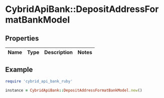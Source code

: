 # CybridApiBank::DepositAddressFormatBankModel

## Properties

| Name | Type | Description | Notes |
| ---- | ---- | ----------- | ----- |

## Example

```ruby
require 'cybrid_api_bank_ruby'

instance = CybridApiBank::DepositAddressFormatBankModel.new()
```

